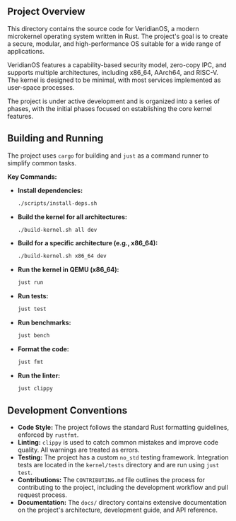 ## Project Overview

This directory contains the source code for VeridianOS, a modern microkernel operating system written in Rust. The project's goal is to create a secure, modular, and high-performance OS suitable for a wide range of applications.

VeridianOS features a capability-based security model, zero-copy IPC, and supports multiple architectures, including x86_64, AArch64, and RISC-V. The kernel is designed to be minimal, with most services implemented as user-space processes.

The project is under active development and is organized into a series of phases, with the initial phases focused on establishing the core kernel features.

## Building and Running

The project uses `cargo` for building and `just` as a command runner to simplify common tasks.

**Key Commands:**

*   **Install dependencies:**
    ```bash
    ./scripts/install-deps.sh
    ```

*   **Build the kernel for all architectures:**
    ```bash
    ./build-kernel.sh all dev
    ```

*   **Build for a specific architecture (e.g., x86_64):**
    ```bash
    ./build-kernel.sh x86_64 dev
    ```

*   **Run the kernel in QEMU (x86_64):**
    ```bash
    just run
    ```

*   **Run tests:**
    ```bash
    just test
    ```

*   **Run benchmarks:**
    ```bash
    just bench
    ```

*   **Format the code:**
    ```bash
    just fmt
    ```

*   **Run the linter:**
    ```bash
    just clippy
    ```

## Development Conventions

*   **Code Style:** The project follows the standard Rust formatting guidelines, enforced by `rustfmt`.
*   **Linting:** `clippy` is used to catch common mistakes and improve code quality. All warnings are treated as errors.
*   **Testing:** The project has a custom `no_std` testing framework. Integration tests are located in the `kernel/tests` directory and are run using `just test`.
*   **Contributions:** The `CONTRIBUTING.md` file outlines the process for contributing to the project, including the development workflow and pull request process.
*   **Documentation:** The `docs/` directory contains extensive documentation on the project's architecture, development guide, and API reference.
